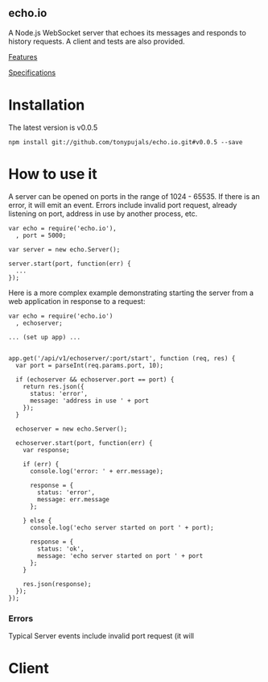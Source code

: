 echo.io
-------

A Node.js WebSocket server that echoes its messages and responds to history requests. A client and tests are also provided.

[Features](https://github.com/tonypujals/echo.io/issues/milestones?state=closed)

[Specifications](https://github.com/tonypujals/echo.io/wiki/Specifications)

Installation
============

The latest version is v0.0.5

    npm install git://github.com/tonypujals/echo.io.git#v0.0.5 --save


How to use it
=============

A server can be opened on ports in the range of 1024 - 65535. If there is an error, it will emit an event. Errors include invalid port request, already listening on port, address in use by another process, etc.

```
var echo = require('echo.io'),
  , port = 5000;
  
var server = new echo.Server();

server.start(port, function(err) {
  ...
});
```

Here is a more complex example demonstrating starting the server from a web application in response to a request:

```
var echo = require('echo.io')
  , echoserver;
  
... (set up app) ...


app.get('/api/v1/echoserver/:port/start', function (req, res) {
  var port = parseInt(req.params.port, 10);

  if (echoserver && echoserver.port == port) {
    return res.json({
      status: 'error',
      message: 'address in use ' + port
    });
  }

  echoserver = new echo.Server();

  echoserver.start(port, function(err) {
    var response;

    if (err) {
      console.log('error: ' + err.message);
      
      response = {
        status: 'error',
        message: err.message
      };
      
    } else {
      console.log('echo server started on port ' + port);
      
      response = {
        status: 'ok',
        message: 'echo server started on port ' + port
      };
    }

    res.json(response);
  });
});
```

### Errors

Typical Server events include invalid port request (it will 


Client
======

